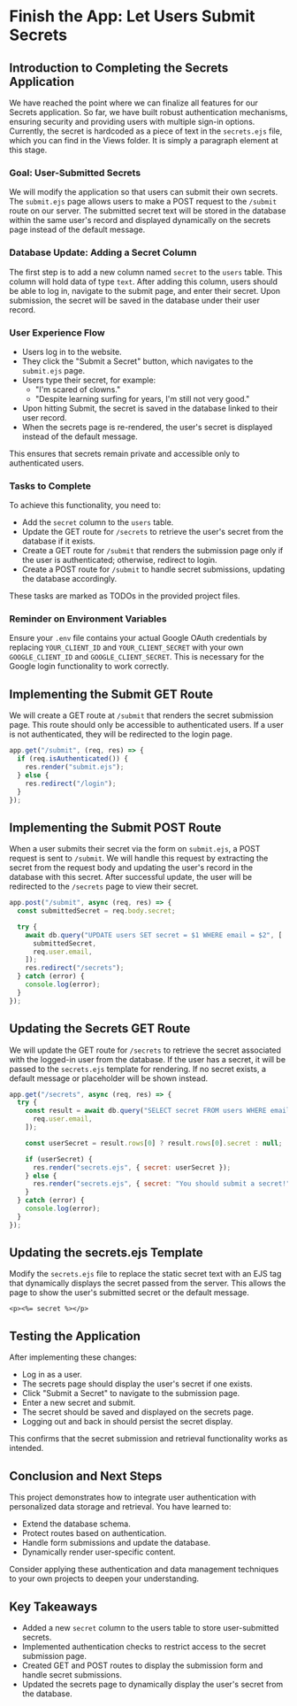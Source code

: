 # Finish the App: Let Users Submit Secrets

## Introduction to Completing the Secrets Application

We have reached the point where we can finalize all features for our Secrets application. So far, we have built robust authentication mechanisms, ensuring security and providing users with multiple sign-in options. Currently, the secret is hardcoded as a piece of text in the `secrets.ejs` file, which you can find in the Views folder. It is simply a paragraph element at this stage.

### Goal: User-Submitted Secrets

We will modify the application so that users can submit their own secrets. The `submit.ejs` page allows users to make a POST request to the `/submit` route on our server. The submitted secret text will be stored in the database within the same user's record and displayed dynamically on the secrets page instead of the default message.

### Database Update: Adding a Secret Column

The first step is to add a new column named `secret` to the `users` table. This column will hold data of type `text`. After adding this column, users should be able to log in, navigate to the submit page, and enter their secret. Upon submission, the secret will be saved in the database under their user record.

### User Experience Flow

- Users log in to the website.
- They click the "Submit a Secret" button, which navigates to the `submit.ejs` page.
- Users type their secret, for example:
  - "I'm scared of clowns."
  - "Despite learning surfing for years, I'm still not very good."
- Upon hitting Submit, the secret is saved in the database linked to their user record.
- When the secrets page is re-rendered, the user's secret is displayed instead of the default message.

This ensures that secrets remain private and accessible only to authenticated users.

### Tasks to Complete

To achieve this functionality, you need to:

- Add the `secret` column to the `users` table.
- Update the GET route for `/secrets` to retrieve the user's secret from the database if it exists.
- Create a GET route for `/submit` that renders the submission page only if the user is authenticated; otherwise, redirect to login.
- Create a POST route for `/submit` to handle secret submissions, updating the database accordingly.

These tasks are marked as TODOs in the provided project files.

### Reminder on Environment Variables

Ensure your `.env` file contains your actual Google OAuth credentials by replacing `YOUR_CLIENT_ID` and `YOUR_CLIENT_SECRET` with your own `GOOGLE_CLIENT_ID` and `GOOGLE_CLIENT_SECRET`. This is necessary for the Google login functionality to work correctly.

## Implementing the Submit GET Route

We will create a GET route at `/submit` that renders the secret submission page. This route should only be accessible to authenticated users. If a user is not authenticated, they will be redirected to the login page.

```js
app.get("/submit", (req, res) => {
  if (req.isAuthenticated()) {
    res.render("submit.ejs");
  } else {
    res.redirect("/login");
  }
});
```

## Implementing the Submit POST Route

When a user submits their secret via the form on `submit.ejs`, a POST request is sent to `/submit`. We will handle this request by extracting the secret from the request body and updating the user's record in the database with this secret. After successful update, the user will be redirected to the `/secrets` page to view their secret.

```js
app.post("/submit", async (req, res) => {
  const submittedSecret = req.body.secret;

  try {
    await db.query("UPDATE users SET secret = $1 WHERE email = $2", [
      submittedSecret,
      req.user.email,
    ]);
    res.redirect("/secrets");
  } catch (error) {
    console.log(error);
  }
});
```

## Updating the Secrets GET Route

We will update the GET route for `/secrets` to retrieve the secret associated with the logged-in user from the database. If the user has a secret, it will be passed to the `secrets.ejs` template for rendering. If no secret exists, a default message or placeholder will be shown instead.

```js
app.get("/secrets", async (req, res) => {
  try {
    const result = await db.query("SELECT secret FROM users WHERE email = $1", [
      req.user.email,
    ]);

    const userSecret = result.rows[0] ? result.rows[0].secret : null;

    if (userSecret) {
      res.render("secrets.ejs", { secret: userSecret });
    } else {
      res.render("secrets.ejs", { secret: "You should submit a secret!" });
    }
  } catch (error) {
    console.log(error);
  }
});
```

## Updating the secrets.ejs Template

Modify the `secrets.ejs` file to replace the static secret text with an EJS tag that dynamically displays the secret passed from the server. This allows the page to show the user's submitted secret or the default message.

```ejs
<p><%= secret %></p>
```

## Testing the Application

After implementing these changes:

- Log in as a user.
- The secrets page should display the user's secret if one exists.
- Click "Submit a Secret" to navigate to the submission page.
- Enter a new secret and submit.
- The secret should be saved and displayed on the secrets page.
- Logging out and back in should persist the secret display.

This confirms that the secret submission and retrieval functionality works as intended.

## Conclusion and Next Steps

This project demonstrates how to integrate user authentication with personalized data storage and retrieval. You have learned to:

- Extend the database schema.
- Protect routes based on authentication.
- Handle form submissions and update the database.
- Dynamically render user-specific content.

Consider applying these authentication and data management techniques to your own projects to deepen your understanding.

## Key Takeaways

- Added a new `secret` column to the users table to store user-submitted secrets.
- Implemented authentication checks to restrict access to the secret submission page.
- Created GET and POST routes to display the submission form and handle secret submissions.
- Updated the secrets page to dynamically display the user's secret from the database.
